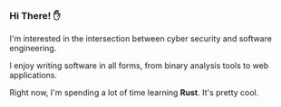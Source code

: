 ### Hi There! ✋

I'm interested in the intersection between cyber security and software engineering.

I enjoy writing software in all forms, from binary analysis tools to web applications.

Right now, I'm spending a lot of time learning **Rust**. It's pretty cool.
